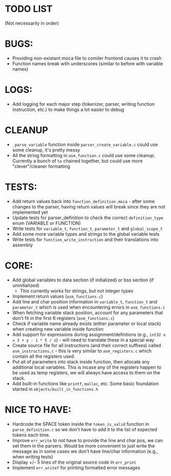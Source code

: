 # TODO LIST
(Not necessarily in order)

# BUGS:
* Providing non-existant moca file to comiler frontend causes it to crash
* Function names break with underscores (similar to before with variable names)

# LOGS:
* Add logging for each major step (tokenizer, parser, writing function instruction, etc.) to make things a lot easier to debug

# CLEANUP
* `_parse_variable` function inside `parser_create_variable.c` could use some cleanup, it's pretty messy
* All the string formatting in `asm_function.c` could use some cleanup. Currently a bunch of `%s` chained together, but could use more "clever"/cleaner formatting

# TESTS:
* Add return values back into `function_definition.moca` - after some changes to the parser, having return values will break since they are not implemented yet
* Update tests for parser_definition to check the correct `definition_type` enum (VARIABLE or FUNCTION)
* Write tests for `variable_t`, `function_t`, `parameter_t` and `global_scope_t`
* Add some more variable types and strings to the global variable tests
* Write tests for `function_write_instruction` and their translations into assembly

# CORE:
* Add global variables to data section (if initialized) or bss section (if uninitialized)
	* This currently works for strings, but not integer types
* Implement return values (`asm_functions.c`)
* Add line and char position information in `variable_t`, `function_t` and `parameter_t` which is used when encountering errors in `asm_functions.c`
* When fetching variable stack position, account for any parameters that don't fit in the first 6 registers (`asm_functions.c`)
* Check if variable name already exists (either parameter or local stack) when creating new variable inside function
* Add support for expressions during assignment/defintions (e.g., `int32 x = 3 + y - 1 * 5 / z`) - will need to translate these in a special way
* Create source file for all instructions (and their correct suffixes) called `asm_instructions.c` - this is very similar to `asm_registers.c` which contain all the registers used.
* Put all of parameters into stack inside function, then allocate any additional local variables. This is incase any of the registers happen to be used as temp registers, we will always have access to them on the stack.
* Add built-in functions like `printf`, `malloc`, etc. Some basic foundation started in `objects/built_in_functions.h`

# NICE TO HAVE:
* Hardcode the SPACE token inside the `token_is_valid` function in `parse_definition.c` so we don't have to add it to the list of expected tokens each time.
* Improve `err_write` to not have to provide the line and char pos, we can set them in the parsers. Would be more convenient to just write the message as in some cases we don't have line/char information (e.g., when writing tests)
* Display +/- 5 lines of the original source code in `err_print`
* Implement `err_writef` for printing formatted error messages

